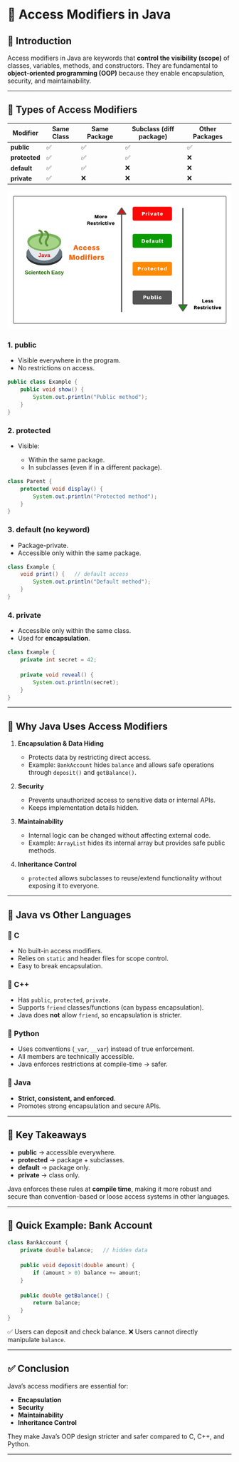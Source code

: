 # 📘 Access Modifiers in Java

## 🔹 Introduction

Access modifiers in Java are keywords that **control the visibility (scope)** of classes, variables, methods, and constructors.
They are fundamental to **object-oriented programming (OOP)** because they enable encapsulation, security, and maintainability.

---

## 🔹 Types of Access Modifiers

| Modifier      | Same Class | Same Package | Subclass (diff package) | Other Packages |
| ------------- | ---------- | ------------ | ----------------------- | -------------- |
| **public**    | ✅          | ✅            | ✅                       | ✅              |
| **protected** | ✅          | ✅            | ✅                       | ❌              |
| **default**   | ✅          | ✅            | ❌                       | ❌              |
| **private**   | ✅          | ❌            | ❌                       | ❌              |


![Access modifiers](/images/September-2025/11-09-2025/access-modifiers-in-java.png)

### 1. **public**

* Visible everywhere in the program.
* No restrictions on access.

```java
public class Example {
    public void show() {
        System.out.println("Public method");
    }
}
```

### 2. **protected**

* Visible:

  * Within the same package.
  * In subclasses (even if in a different package).

```java
class Parent {
    protected void display() {
        System.out.println("Protected method");
    }
}
```

### 3. **default** (no keyword)

* Package-private.
* Accessible only within the same package.

```java
class Example {
    void print() {   // default access
        System.out.println("Default method");
    }
}
```

### 4. **private**

* Accessible only within the same class.
* Used for **encapsulation**.

```java
class Example {
    private int secret = 42;

    private void reveal() {
        System.out.println(secret);
    }
}
```

---

## 🔹 Why Java Uses Access Modifiers

1. **Encapsulation & Data Hiding**

   * Protects data by restricting direct access.
   * Example: `BankAccount` hides `balance` and allows safe operations through `deposit()` and `getBalance()`.

2. **Security**

   * Prevents unauthorized access to sensitive data or internal APIs.
   * Keeps implementation details hidden.

3. **Maintainability**

   * Internal logic can be changed without affecting external code.
   * Example: `ArrayList` hides its internal array but provides safe public methods.

4. **Inheritance Control**

   * `protected` allows subclasses to reuse/extend functionality without exposing it to everyone.

---

## 🔹 Java vs Other Languages

### 🔸 C

* No built-in access modifiers.
* Relies on `static` and header files for scope control.
* Easy to break encapsulation.

### 🔸 C++

* Has `public`, `protected`, `private`.
* Supports `friend` classes/functions (can bypass encapsulation).
* Java does **not** allow `friend`, so encapsulation is stricter.

### 🔸 Python

* Uses conventions (`_var`, `__var`) instead of true enforcement.
* All members are technically accessible.
* Java enforces restrictions at compile-time → safer.

### 🔸 Java

* **Strict, consistent, and enforced**.
* Promotes strong encapsulation and secure APIs.

---

## 🔹 Key Takeaways

* **public** → accessible everywhere.
* **protected** → package + subclasses.
* **default** → package only.
* **private** → class only.

Java enforces these rules at **compile time**, making it more robust and secure than convention-based or loose access systems in other languages.

---

## 🔹 Quick Example: Bank Account

```java
class BankAccount {
    private double balance;   // hidden data

    public void deposit(double amount) {
        if (amount > 0) balance += amount;
    }

    public double getBalance() {
        return balance;
    }
}
```

✅ Users can deposit and check balance.
❌ Users cannot directly manipulate `balance`.

---

## ✅ Conclusion

Java’s access modifiers are essential for:

* **Encapsulation**
* **Security**
* **Maintainability**
* **Inheritance Control**

They make Java’s OOP design stricter and safer compared to C, C++, and Python.

---
